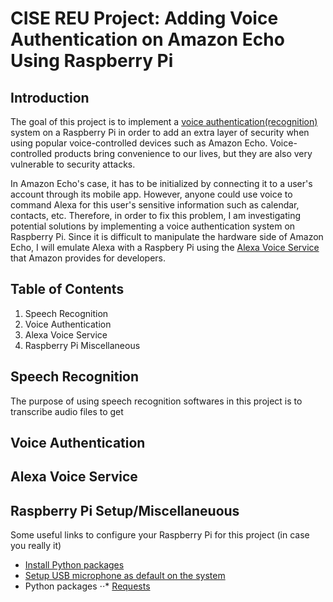 # CISE REU Project: Adding Voice Authentication on Amazon Echo Using Raspberry Pi
## Introduction
The goal of this project is to implement a [voice authentication(recognition)](https://en.wikipedia.org/wiki/Speaker_recognition) system on a Raspberry Pi in order to add an extra layer of security when using popular voice-controlled devices such as Amazon Echo. Voice-controlled products bring convenience to our lives, but they are also very vulnerable to security attacks. 

In Amazon Echo's case, it has to be initialized by connecting it to a user's account through its mobile app. However, anyone could use voice to command Alexa for this user's sensitive information such as calendar, contacts, etc. Therefore, in order to fix this problem, I am investigating potential solutions by implementing a voice authentication system on Raspberry Pi. Since it is difficult to manipulate the hardware side of Amazon Echo, I will emulate Alexa with a Raspbery Pi using the [Alexa Voice Service](https://developer.amazon.com/alexa-voice-service) that Amazon provides for developers.

## Table of Contents
1. Speech Recognition
2. Voice Authentication
3. Alexa Voice Service
4. Raspberry Pi Miscellaneous

## Speech Recognition
The purpose of using speech recognition softwares in this project is to transcribe audio files to get

## Voice Authentication

## Alexa Voice Service

## Raspberry Pi Setup/Miscellaneuous
Some useful links to configure your Raspberry Pi for this project (in case you really it)
* [Install Python packages](https://www.raspberrypi.org/documentation/linux/software/python.md)
* [Setup USB microphone as default on the system](https://raspberrypi.stackexchange.com/questions/37177/best-way-to-setup-usb-mic-as-system-default-on-raspbian-jessie)
* Python packages
⋅⋅* [Requests](http://docs.python-requests.org/en/master/user/install/#install)
